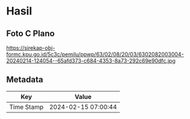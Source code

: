 # Hasil

## Foto C Plano

https://sirekap-obj-formc.kpu.go.id/5c3c/pemilu/ppwp/63/02/08/20/03/6302082003004-20240214-124054--65afd373-c684-4353-8a73-292c69e90dfc.jpg


## Metadata

| Key        | Value               |
| ---------- | ------------------- |
| Time Stamp | 2024-02-15 07:00:44 |



